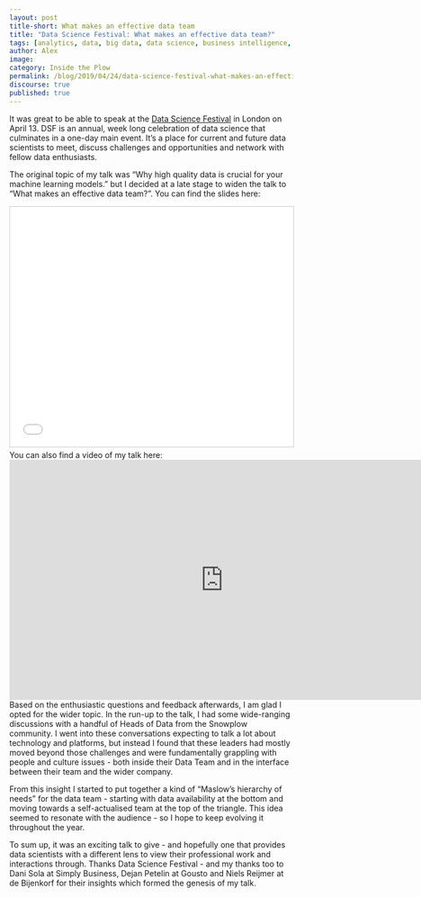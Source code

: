 ```yaml
---
layout: post
title-short: What makes an effective data team
title: "Data Science Festival: What makes an effective data team?"
tags: [analytics, data, big data, data science, business intelligence, machine learning, AI, data team]
author: Alex
image:
category: Inside the Plow
permalink: /blog/2019/04/24/data-science-festival-what-makes-an-effective-data-team/
discourse: true
published: true
---
```


It was great to be able to speak at the [Data Science Festival](https://www.datasciencefestival.com/) in London on April 13. DSF is an annual, week long celebration of data science that culminates in a one-day main event. It’s a place for current and future data scientists to meet, discuss challenges and opportunities and network with fellow data enthusiasts.

The original topic of my talk was “Why high quality data is crucial for your machine learning models.” but I decided at a late stage to widen the talk to “What makes an effective data team?”. You can find the slides here:
<br>
<iframe src="//www.slideshare.net/slideshow/embed_code/key/g0TSqJ1myFqaa" width="760" height="427" frameborder="0" marginwidth="0" marginheight="0" scrolling="no" style="border:1px solid #CCC; border-width:1px; margin-bottom:5px; max-width: 100%;" allowfullscreen> </iframe>
<br>
You can also find a video of my talk here:
<br>
<iframe width="760" height="427" src="https://www.youtube.com/embed/hhb8pmk804c" frameborder="0" allow="accelerometer; autoplay; encrypted-media; gyroscope; picture-in-picture" allowfullscreen></iframe>
<br>
Based on the enthusiastic questions and feedback afterwards, I am glad I opted for the wider topic. In the run-up to the talk, I had some wide-ranging discussions with a handful of Heads of Data from the Snowplow community. I went into these conversations expecting to talk a lot about technology and platforms, but instead I found that these leaders had mostly moved beyond those challenges and were fundamentally grappling with people and culture issues - both inside their Data Team and in the interface between their team and the wider company.

From this insight I started to put together a kind of “Maslow’s hierarchy of needs” for the data team - starting with data availability at the bottom and moving towards a self-actualised team at the top of the triangle. This idea seemed to resonate with the audience - so I hope to keep evolving it throughout the year.

To sum up, it was an exciting talk to give - and hopefully one that provides data scientists with a different lens to view their professional work and interactions through. Thanks Data Science Festival - and my thanks too to Dani Sola at Simply Business, Dejan Petelin at Gousto and Niels Reijmer at de Bijenkorf for their insights which formed the genesis of my talk.
